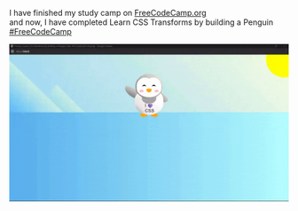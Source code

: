 I have finished my study camp on <a href="https://www.freecodecamp.org/" style>FreeCodeCamp.org</a><br>
and now, I have completed Learn CSS Transforms by building a Penguin <a href="https://www.freecodecamp.org/learn/2022/responsive-web-design/learn-css-transforms-by-building-a-penguin" style>#FreeCodeCamp</a>

<a href="https://msalmanrafadhlih.github.io/penguin/"><img src="gallery.gif"></a>
